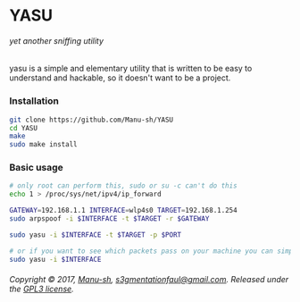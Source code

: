 # YASU
###### yet another sniffing utility
yasu is a simple and elementary utility that is written to be easy to understand
and hackable, so it doesn't want to be a project.

### Installation
```bash
git clone https://github.com/Manu-sh/YASU
cd YASU
make
sudo make install
```
### Basic usage
```bash
# only root can perform this, sudo or su -c can't do this
echo 1 > /proc/sys/net/ipv4/ip_forward

GATEWAY=192.168.1.1 INTERFACE=wlp4s0 TARGET=192.168.1.254
sudo arpspoof -i $INTERFACE -t $TARGET -r $GATEWAY

sudo yasu -i $INTERFACE -t $TARGET -p $PORT

# or if you want to see which packets pass on your machine you can simply type
sudo yasu -i $INTERFACE
```
###### Copyright © 2017, [Manu-sh](https://github.com/Manu-sh), s3gmentationfaul@gmail.com. Released under the [GPL3 license](LICENSE).
